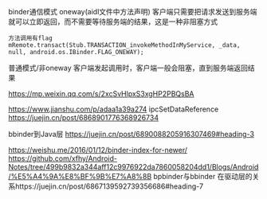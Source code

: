 

binder通信模式 
oneway(aidl文件中方法声明)              客户端只需要把请求发送到服务端就可以立即返回，而不需要等待服务端的结果，这是一种非阻塞方式
```
方法调用有flag
mRemote.transact(Stub.TRANSACTION_invokeMethodInMyService, _data, null, android.os.IBinder.FLAG_ONEWAY);
```
普通模式/非oneway    客户端发起调用时，客户端一般会阻塞，直到服务端返回结果

https://mp.weixin.qq.com/s/2xcSvHlpxS3xgHP2PBQsBA


https://www.jianshu.com/p/adaa1a39a274
ipcSetDataReference  https://juejin.cn/post/6868901776368926734

bbinder到Java层  https://juejin.cn/post/6890088205916307469#heading-3


https://weishu.me/2016/01/12/binder-index-for-newer/
https://github.com/xfhy/Android-Notes/tree/499b9832a344aff12c9976922da7860058204dd1/Blogs/Android/%E5%A4%9A%E8%BF%9B%E7%A8%8B
bpbinder与bbinder 在驱动层的关系https://juejin.cn/post/6867139592739356686#heading-7
